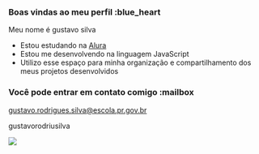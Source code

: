 ### Boas vindas ao meu perfil :blue_heart

Meu nome é gustavo silva

- Estou estudando na [Alura](https://www.alura.com.br)
- Estou me desenvolvendo na linguagem JavaScript
- Utilizo esse espaço para minha organização e compartilhamento dos meus projetos desenvolvidos

### Você pode entrar em contato comigo :mailbox

gustavo.rodrigues.silva@escola.pr.gov.br

gustavorodriusilva

![](https://media1.tenor.com/m/-cQWzpkkqT0AAAAd/grau-moto.gif)
